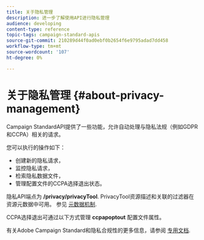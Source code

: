 ```yaml
---
title: 关于隐私管理
description: 进一步了解使用API进行隐私管理
audience: developing
content-type: reference
topic-tags: campaign-standard-apis
source-git-commit: 210289d44f0ad0ebf0b2654f6e9795adad7dd458
workflow-type: tm+mt
source-wordcount: '107'
ht-degree: 0%

---
```



# 关于隐私管理 {#about-privacy-management}

Campaign StandardAPI提供了一些功能，允许自动处理与隐私法规（例如GDPR和CCPA）相关的请求。

您可以执行的操作如下：

* 创建新的隐私请求，
* 监控隐私请求，
* 检索隐私数据文件，
* 管理配置文件的CCPA选择退出状态。

隐私API端点为 **/privacy/privacyTool**. PrivacyTool资源描述和关联的过滤器在资源元数据中可用。 参见 [元数据机制](../../api/using/metadata-mechanism.md).

CCPA选择退出可通过以下方式管理 **ccpapoptout** 配置文件属性。

有关Adobe Campaign Standard和隐私合规性的更多信息，请参阅 [专用文档](../../start/using/privacy-requests.md).
